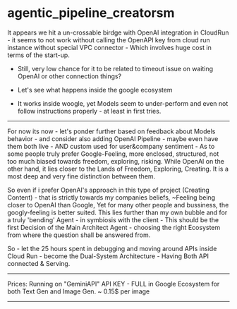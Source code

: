 # agentic_pipeline_creatorsm
It appears we hit a un-crossable birdge with OpenAI integration in CloudRun - it seems to not work without calling the OpenAPI key from cloud run instance without special VPC connector - 
Which involves huge cost in terms of the start-up.
- Still, very low chance for it to be related to timeout issue on waiting OpenAI or other connection things?
- Let's see what happens inside the google ecosystem


- It works inside woogle, yet Models seem to under-perform and even not follow instructions properly - at least in first tries.


--------------


For now its now - let's ponder further based on feedback about Models behavior - and consider also adding OpenAI Pipeline - maybe even have them both live -
AND custom used for user&company sentiment - 
As to some people truly prefer Google-Feeling, more enclosed, structured, not too much biased towards freedom, exploring, risking.
While OpenAI on the other hand, it lies closer to the Lands of Freedom, Exploring, Creating.
It is a most deep and very fine distinction between them.

So even if i prefer OpenAI's approach in this type of project (Creating Content) - that is strictly towards my companies beliefs, ~Feeling being closer to OpenAI than Google,
Yet for many other people and bussiness, the googly-feeling is better suited.
This lies further than my own bubble and for a truly 'bending' Agent - in symbiosis with the client - 
This should be the first Decision of the Main Architect Agent -  choosing the right Ecosystem from where the question shall be answered from.

So - let the 25 hours spent in debugging and moving around APIs inside Cloud Run - become the Dual-System Architecture -
Having Both API connected & Serving.


---------


Prices:
Running on "GeminiAPI" API KEY - FULL in Google Ecosystem for both Text Gen and Image Gen.
~ 0.15$ per image

----------

